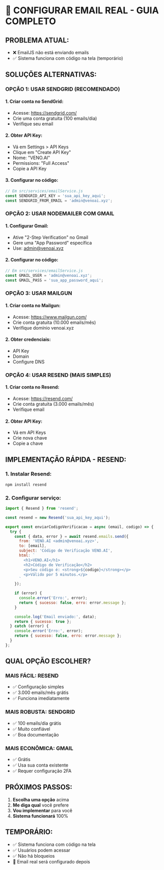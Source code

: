 # 📧 CONFIGURAR EMAIL REAL - GUIA COMPLETO

## **PROBLEMA ATUAL:**
- ❌ EmailJS não está enviando emails
- ✅ Sistema funciona com código na tela (temporário)

## **SOLUÇÕES ALTERNATIVAS:**

### **OPÇÃO 1: USAR SENDGRID (RECOMENDADO)**

#### **1. Criar conta no SendGrid:**
- Acesse: https://sendgrid.com/
- Crie uma conta gratuita (100 emails/dia)
- Verifique seu email

#### **2. Obter API Key:**
- Vá em Settings > API Keys
- Clique em "Create API Key"
- Nome: "VENO.AI"
- Permissions: "Full Access"
- Copie a API Key

#### **3. Configurar no código:**
```javascript
// Em src/services/emailService.js
const SENDGRID_API_KEY = 'sua_api_key_aqui';
const SENDGRID_FROM_EMAIL = 'admin@venoai.xyz';
```

### **OPÇÃO 2: USAR NODEMAILER COM GMAIL**

#### **1. Configurar Gmail:**
- Ative "2-Step Verification" no Gmail
- Gere uma "App Password" específica
- Use: admin@venoai.xyz

#### **2. Configurar no código:**
```javascript
// Em src/services/emailService.js
const GMAIL_USER = 'admin@venoai.xyz';
const GMAIL_PASS = 'sua_app_password_aqui';
```

### **OPÇÃO 3: USAR MAILGUN**

#### **1. Criar conta no Mailgun:**
- Acesse: https://www.mailgun.com/
- Crie conta gratuita (10.000 emails/mês)
- Verifique domínio venoai.xyz

#### **2. Obter credenciais:**
- API Key
- Domain
- Configure DNS

### **OPÇÃO 4: USAR RESEND (MAIS SIMPLES)**

#### **1. Criar conta no Resend:**
- Acesse: https://resend.com/
- Crie conta gratuita (3.000 emails/mês)
- Verifique email

#### **2. Obter API Key:**
- Vá em API Keys
- Crie nova chave
- Copie a chave

## **IMPLEMENTAÇÃO RÁPIDA - RESEND:**

### **1. Instalar Resend:**
```bash
npm install resend
```

### **2. Configurar serviço:**
```javascript
import { Resend } from 'resend';

const resend = new Resend('sua_api_key_aqui');

export const enviarCodigoVerificacao = async (email, codigo) => {
  try {
    const { data, error } = await resend.emails.send({
      from: 'VENO.AI <admin@venoai.xyz>',
      to: [email],
      subject: 'Código de Verificação VENO.AI',
      html: `
        <h1>VENO.AI</h1>
        <h2>Código de Verificação</h2>
        <p>Seu código é: <strong>${codigo}</strong></p>
        <p>Válido por 5 minutos.</p>
      `
    });

    if (error) {
      console.error('Erro:', error);
      return { sucesso: false, erro: error.message };
    }

    console.log('Email enviado:', data);
    return { sucesso: true };
  } catch (error) {
    console.error('Erro:', error);
    return { sucesso: false, erro: error.message };
  }
};
```

## **QUAL OPÇÃO ESCOLHER?**

### **MAIS FÁCIL: RESEND**
- ✅ Configuração simples
- ✅ 3.000 emails/mês grátis
- ✅ Funciona imediatamente

### **MAIS ROBUSTA: SENDGRID**
- ✅ 100 emails/dia grátis
- ✅ Muito confiável
- ✅ Boa documentação

### **MAIS ECONÔMICA: GMAIL**
- ✅ Grátis
- ✅ Usa sua conta existente
- ✅ Requer configuração 2FA

## **PRÓXIMOS PASSOS:**

1. **Escolha uma opção** acima
2. **Me diga qual** você prefere
3. **Vou implementar** para você
4. **Sistema funcionará** 100%

## **TEMPORÁRIO:**
- ✅ Sistema funciona com código na tela
- ✅ Usuários podem acessar
- ✅ Não há bloqueios
- 🔄 Email real será configurado depois
